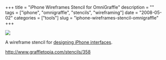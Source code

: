 +++
title = "iPhone Wireframes Stencil for OmniGraffle"
description = ""
tags = ["iphone", "omnigraffle", "stencils", "wireframing"]
date = "2008-05-02"
categories = ["tools"]
slug = "iphone-wireframes-stencil-omnigraffle"
+++


<div class="tool-screenshot mb1"><a href="http://www.graffletopia.com/stencils/358"><img id='bluga-thumbnail-2816' class='bluga-thumbnail custom' src='http://media.konigi.com/bluga/
wt52318fb5498a9_custom.jpg'/></a></div><p>A wireframe stencil for <a href="http://www.graffletopia.com/stencils/358">designing iPhone interfaces</a>.</p>
  
<p><a href="http://www.graffletopia.com/stencils/358">http://www.graffletopia.com/stencils/358</a></p>
      
